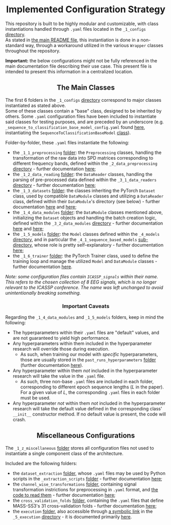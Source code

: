 <h1 style="text-align: center;">Implemented Configuration Strategy</h1>

This repository is built to be highly modular and customizable, with class instantiations handled through `.yaml`
files located in the `_1_configs` [directory](../../_1_configs).  
As stated in [the main README file](../../README.md#caveats), this instantiation is done in a non-standard way, through
a workaround utilized in the various `Wrapper` classes throughout the repository.

**Important:** the below configurations might not be fully referenced in the main documentation file describing their
use case. This present file is intended to present this information in a centralized location.

<h2 style="text-align: center;">The Main Classes</h2>

The first 6 folders in the `_1_configs` [directory](../../_1_configs) correspond to major classes instantiated as stated
above.  
Some of these classes contain a "base" class, designed to be inherited by others. Some `.yaml` configuration files have
been included to instantiate said classes for testing purposes, and are preceded by an underscore
(e.g. `_sequence_to_classification_base_model_config.yaml` found [here](../../_1_configs/_1_5_models/_sequence_to_classification_base_model_config.yaml),
instantiating the `SequenceToClassificationBaseModel` [class](../../_4_models/_4_1_sequence_based_models/SequenceToClassificationBaseModel.py)).

Folder-by-folder, these `.yaml` files instantiate the following:
- the `_1_1_preprocessing` [folder](../../_1_configs/_1_1_preprocessing): the `Preprocessing` classes,
handling the transformation of the raw data into SPD matrices corresponding to different frequency bands, defined within
the `_2_data_preprocessing` [directory](../../_2_data_preprocessing) -
further documentation [here](./2%20-%20From%20Signals%20To%20SPD%20Matrices%20To%20Tokens.md);
- the `_1_2_data_reading` [folder](../../_1_configs/_1_2_data_reading): the `DataReader` classes, handling the parsing
of pre-processed data defined within the `_3_1_data_readers` [directory](../../_3_data_management/_3_1_data_readers) -
further documentation [here](./2%20-%20From%20Signals%20To%20SPD%20Matrices%20To%20Tokens.md);
- the `_1_3_datasets` [folder](../../_1_configs/_1_3_datasets): the classes inheriting the PyTorch `Dataset` class,
used by compatible `DataModule` classes and utilizing a `DataReader` class, defined within their `DataModule`'s
directory (see below) - further documentation [here](./2%20-%20From%20Signals%20To%20SPD%20Matrices%20To%20Tokens.md)
and [here](./3%20-%20Formatting%20The%20Model%20Inputs.md);
- the `_1_4_data_modules` [folder](../../_1_configs/_1_4_data_modules): the `DataModule` classes mentioned above,
initializing the `Dataset` objects and handling the batch creation logic, defined within the `_3_2_data_modules`
[directory](../../_3_data_management/_3_2_data_modules) - further documentation [here](./2%20-%20From%20Signals%20To%20SPD%20Matrices%20To%20Tokens.md)
and [here](./3%20-%20Formatting%20The%20Model%20Inputs.md);
- the `_1_5_models` [folder](../../_1_configs/_1_5_models): the `Model` classes defined within the `_4_models`
[directory](../../_4_models), and in particular the `_4_1_sequence_based_models` [sub-directory](../../_4_models/_4_1_sequence_based_models),
whose role is pretty self-explanatory - further documentation [here](./4%20-%20The%20SPDTransNet%20Model.md);
- the `_1_6_trainer` [folder](../../_1_configs/_1_6_trainer): the PyTorch Trainer class, used to define the training
loop and manage the utilized `Model` and `DataModule` classes - further documentation [here](./5%20-%20Running%20The%20Model.md).

*Note: some configuration files contain `ICASSP_signals` within their name. This refers to the chosen collection of 8
EEG signals, which is no longer relevant to the ICASSP conference. The name was left unchanged to avoid unintentionally
breaking something.*

<h3 style="text-align: center;">Important Caveats</h3>

Regarding the `_1_4_data_modules` and `_1_5_models` folders, keep in mind the following:
- The hyperparameters within their `.yaml` files are "default" values, and are not guaranteed to yield high performance.
- Any hyperparameters within them included in the hyperparameter research will override those during execution.
  - As such, when training our model with *specific* hyperparameters, those are usually stored in the
  `past_runs_hyperparameters` [folder](../../_1_configs/_1_z_miscellaneous/execution/past_runs_hyperparameters)
    (further documentation [here](./5%20-%20Running%20The%20Model.md)).
- Any hyperparameter within them *not* included in the hyperparameter research will take the value in the `.yaml` file.
  - As such, three non-base `.yaml` files are included in each folder, corresponding to different epoch sequence
  lengths ($L$ in the paper). For a given value of $L$, the corresponding `.yaml` files in each folder must be used.
- Any hyperparameter *not* within them *not* included in the hyperparameter research will take the default value defined
in the corresponding class' `__init__` constructor method. If no default value is present, the code will crash.

<h2 style="text-align: center;">Miscellaneous Configurations</h2>

The `_1_z_miscellaneous` [folder](../../_1_configs/_1_z_miscellaneous) stores all configuration files not used to
instantiate a single component class of the architecture.

Included are the following folders:
- the `dataset_extraction` [folder](../../_1_configs/_1_z_miscellaneous/dataset_extraction), whose `.yaml` files may be
used by Python scripts in the `_extraction_scripts` [folder](../../_2_data_preprocessing/_2_2_data_extraction/_extraction_scripts) -
further documentation [here](./2%20-%20From%20Signals%20To%20SPD%20Matrices%20To%20Tokens.md);
- the `channel_wise_transformations` [folder](../../_1_configs/_1_z_miscellaneous/channel_wise_transformations),
containing signal transformation instrictions for preprocessing in `.yaml` format, and
[the code to read them](../../_1_configs/_1_z_miscellaneous/channel_wise_transformations/utils.py) -
further documentation [here](./2%20-%20From%20Signals%20To%20SPD%20Matrices%20To%20Tokens.md);
- the `cross_validation_folds` [folder](../../_1_configs/_1_z_miscellaneous/cross_validation_folds), containing the
`.yaml` files that define MASS-SS3's 31 cross-validation folds - further documentation
[here](../../_1_configs/_1_z_miscellaneous/cross_validation_folds/MASS_SS3/folds_generation/Fold%20Specifics.md);
- the `execution` [folder](../../_1_configs/_1_z_miscellaneous/cross_validation_folds), also accessible through
[a symbolic link](../../_5_execution/_5_z_configs) in the `_5_execution` [directory](../../_5_execution) - it is
documented primarily [here](./5%20-%20Running%20The%20Model.md#testing).